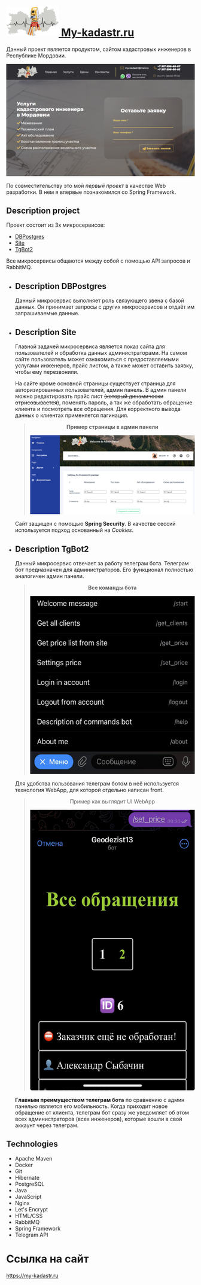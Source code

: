 # <a href="https://my-kadastr.ru"><img src="readme_images/Main_icon.png" width="140" height="80" />   My-kadastr.ru </a>
Данный проект является продуктом, сайтом кадастровых инженеров в Республике Мордовии.

<img src="readme_images/main_page3.png" />

По совместительству это мой *первый проект* в качестве Web разработки. В нем я впервые познакомился со Spring Framework.
## Description project
Проект состоит из 3х микросервисов: 
+ [DBPostgres](#Description-DBPostgres)
+ [Site](#Description-Site)
+ [TgBot2](#Description-TgBot2)

Все микросервисы общаются между собой с помощью API запросов и RabbitMQ.
+ ## Description DBPostgres
    Данный микросервис выполняет роль связующего звена с базой данных. Он принимает запросы с других микросервисов и отдаёт им запрашиваемые данные.

+ ## Description Site

    Главной задачей микросервиса является показ сайта для пользователей и обработка данных администраторами. На самом сайте пользователь может ознакомиться с предоставляемыми услугами инженеров, прайс листом, а также может оставить заявку, чтобы ему перезвонили.

    На сайте кроме основной страницы существует страница для авторизированных пользователей, админ панель. В админ панели можно редактировать прайс лист ~~(который динамически отрисовывается)~~, поменять пароль, а так же обработать обращение клиента и посмотреть все обращения. Для корректного вывода данных о клиентах применяется пагинация.

    >**<p style="text-align: center;">Пример страницы в админ панели**
    ><p style="text-align: center;"><img src="readme_images/admin3.png" />

    Сайт защищен с помощью **Spring Security**. В качестве сессий используется подход основанный на *Cookies*.



+ ## Description TgBot2
    Данный микросервис отвечает за работу телеграм бота. Телеграм бот предназначен для администраторов. Его функционал полностью аналогичен админ панели.

    >**<p style="text-align: center;">Все команды бота**
    ><p style="text-align: center;"><img src="readme_images/commands.jpg" width="468" height="476" />

    Для удобства пользования телеграм ботом в неё используется технология WebApp, для которой отдельно написан front.
    > <p style="text-align: center;"> Пример как выглядит UI WebApp
    > <p style="text-align: center;"><img src="readme_images/separate_front.jpg" width="468" height="750" />

    **Главным преимуществом телеграм бота** по сравнению с админ панелью является его мобильность. Когда приходит новое обращение от клиента, телеграм бот сразу же уведомляет об этом всех администраторов (всех инженеров), которые вошли в свой аккаунт через телеграм.

## Technologies
- Apache Maven
- Docker
- Git
- Hibernate
- PostgreSQL
- Java
- JavaScript
- Nginx
- Let's Encrypt
- HTML/CSS
- RabbitMQ
- Spring Framework
- Telegram API

# Ссылка на сайт 
https://my-kadastr.ru